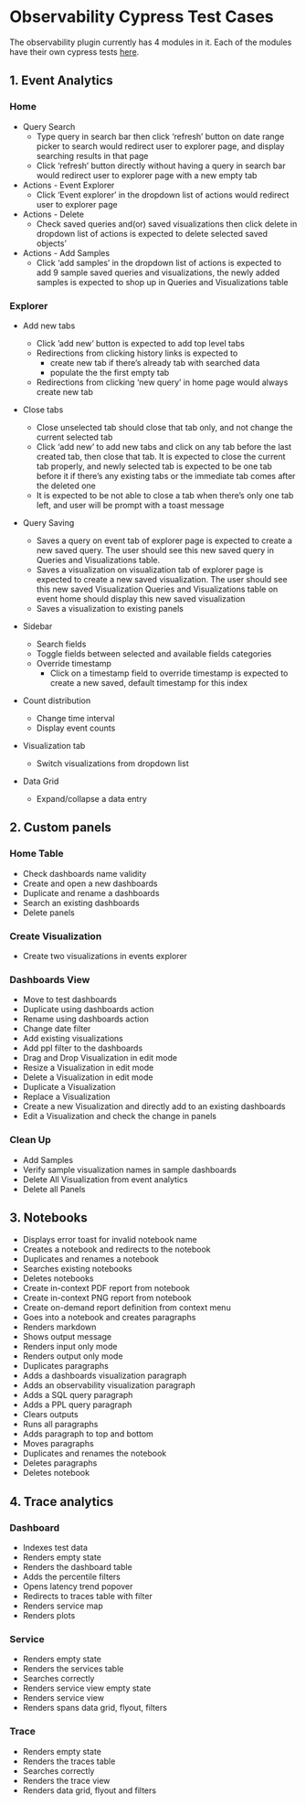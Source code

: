 # Observability Cypress Test Cases
The observability plugin currently has 4 modules in it. Each of the modules have their own cypress tests [here](./integration). 

## 1. Event Analytics

### Home

* Query Search
    * Type query in search bar then click ‘refresh’ button on date range picker to search would redirect user to explorer page, and display searching results in that page
    * Click ‘refresh’ button directly without having a query in search bar would redirect user to explorer page with a new empty tab
* Actions - Event Explorer
    * Click ‘Event explorer’ in the dropdown list of actions would redirect user to explorer page
* Actions - Delete
    * Check saved queries and(or) saved visualizations then click delete in dropdown list of actions is expected to delete selected saved objects’
* Actions - Add Samples
    * Click ‘add samples’ in the dropdown list of actions is expected to add 9 sample saved queries and visualizations, the newly added samples is expected to shop up in Queries and Visualizations table

### Explorer

* Add new tabs

    * Click ’add new‘ button is expected to add top level tabs
    * Redirections from clicking history links is expected to 
        * create new tab if there’s already tab with searched data
        * populate the the first empty tab
    * Redirections from clicking ‘new query’ in home page would always create new tab

* Close tabs

    * Close unselected tab should close that tab only, and not change the current selected tab
    * Click ‘add new’ to add new tabs and click on any tab before the last created tab, then close that tab. It is expected to close the current tab properly, and newly selected tab is expected to be one tab before it if there’s any existing tabs or the immediate tab comes after the deleted one
    * It is expected to be not able to close a tab when there’s only one tab left, and user will be prompt with a toast message

* Query Saving

    * Saves a query on event tab of explorer page is expected to create a new saved query. The user should see this new saved query in Queries and Visualizations table.
    * Saves a visualization on visualization tab of explorer page is expected to create a new saved visualization.  The user should see this new saved Visualization Queries and Visualizations table on event home should display this new saved visualization
    * Saves a visualization to existing panels
* Sidebar
    * Search fields
    * Toggle fields between selected and available fields categories
    * Override timestamp
        * Click on a timestamp field to override timestamp is expected to create a new saved, default timestamp for this index
* Count distribution
    * Change time interval
    * Display event counts
* Visualization tab
    * Switch visualizations from dropdown list
* Data Grid
    * Expand/collapse a data entry

## 2. Custom panels

### Home Table

* Check dashboards name validity
* Create and open a new dashboards
* Duplicate and rename a dashboards
* Search an existing dashboards
* Delete panels

### Create Visualization

* Create two visualizations in events explorer

### Dashboards View

* Move to test dashboards
* Duplicate using dashboards action
* Rename using dashboards action
* Change date filter 
* Add existing visualizations
* Add ppl filter to the dashboards
* Drag and Drop Visualization in edit mode 
* Resize a Visualization in edit mode 
* Delete a Visualization in edit mode 
* Duplicate a Visualization
* Replace a Visualization
* Create a new Visualization and directly add to an existing dashboards
* Edit a Visualization and check the change in panels

### Clean Up

* Add Samples 
* Verify sample visualization names in sample dashboards
* Delete All Visualization from event analytics
* Delete all Panels 

## 3. Notebooks

* Displays error toast for invalid notebook name
* Creates a notebook and redirects to the notebook
* Duplicates and renames a notebook
* Searches existing notebooks
* Deletes notebooks
* Create in-context PDF report from notebook
* Create in-context PNG report from notebook
* Create on-demand report definition from context menu
* Goes into a notebook and creates paragraphs
* Renders markdown
* Shows output message
* Renders input only mode
* Renders output only mode
* Duplicates paragraphs
* Adds a dashboards visualization paragraph
* Adds an observability visualization paragraph
* Adds a SQL query paragraph
* Adds a PPL query paragraph
* Clears outputs
* Runs all paragraphs
* Adds paragraph to top and bottom
* Moves paragraphs
* Duplicates and renames the notebook
* Deletes paragraphs
* Deletes notebook

## 4. Trace analytics

### Dashboard

* Indexes test data
* Renders empty state
* Renders the dashboard table
* Adds the percentile filters
* Opens latency trend popover
* Redirects to traces table with filter
* Renders service map
* Renders plots

### Service

* Renders empty state
* Renders the services table
* Searches correctly
* Renders service view empty state
* Renders service view
* Renders spans data grid, flyout, filters

### Trace

* Renders empty state
* Renders the traces table
* Searches correctly
* Renders the trace view
* Renders data grid, flyout and filters

